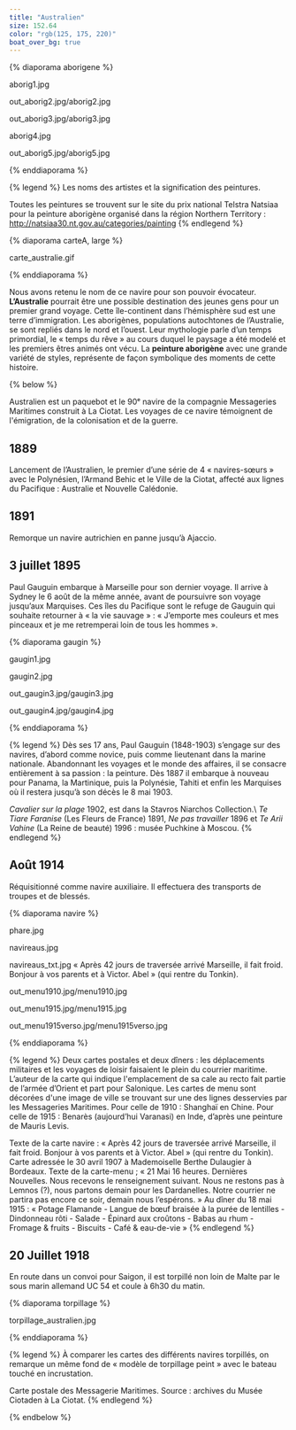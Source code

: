 ```yaml
---
title: "Australien"
size: 152.64
color: "rgb(125, 175, 220)"
boat_over_bg: true
---
```


{% diaporama aborigene %}

aborig1.jpg

out_aborig2.jpg/aborig2.jpg

out_aborig3.jpg/aborig3.jpg

aborig4.jpg

out_aborig5.jpg/aborig5.jpg

{% enddiaporama %}

{% legend %}
Les noms des artistes et la signification des peintures.

Toutes les peintures se trouvent sur le site du prix national Telstra Natsiaa pour la peinture aborigène organisé dans la région Northern Territory&nbsp;: http://natsiaa30.nt.gov.au/categories/painting
{% endlegend %}

{% diaporama carteA, large %}

carte_australie.gif

{% enddiaporama %}

Nous avons retenu le nom de ce navire pour son pouvoir évocateur. **L’Australie** pourrait être une possible destination des jeunes gens pour un premier grand voyage. Cette île-continent dans l’hémisphère sud est une terre d’immigration. Les aborigènes, populations autochtones de l’Australie, se sont repliés dans le nord et l’ouest. Leur mythologie parle d’un temps primordial, le «&nbsp;temps du rêve&nbsp;» au cours duquel le paysage a été modelé et les premiers êtres animés ont vécu. La **peinture aborigène** avec une grande variété de styles, représente de façon symbolique des moments de cette histoire.

{% below %}

Australien est un paquebot et le 90ᵉ navire de la compagnie Messageries Maritimes construit à La Ciotat.
Les voyages de ce navire témoignent de l'émigration, de la colonisation et de la guerre.


1889
----

Lancement de l’Australien, le premier d’une série de 4 «&nbsp;navires-sœurs&nbsp;» avec le Polynésien, l’Armand Behic et le Ville de la Ciotat, affecté aux lignes du Pacifique&nbsp;: Australie et Nouvelle Calédonie.


1891
----

Remorque un navire autrichien en panne jusqu’à Ajaccio.


3 juillet 1895
--------------

Paul Gauguin embarque à Marseille pour son dernier voyage. Il arrive à Sydney le 6 août de la même année, avant de poursuivre son voyage jusqu’aux Marquises. Ces îles du Pacifique sont le refuge de  Gauguin qui souhaite retourner à «&nbsp;la vie sauvage&nbsp;»&nbsp;: «&nbsp;J’emporte mes couleurs et mes pinceaux et je me retremperai loin de tous les hommes&nbsp;».


{% diaporama gaugin %}

gaugin1.jpg

gaugin2.jpg

out_gaugin3.jpg/gaugin3.jpg

out_gaugin4.jpg/gaugin4.jpg

{% enddiaporama %}

{% legend %}
Dès ses 17 ans, Paul Gauguin (1848-1903) s’engage sur des navires, d’abord comme novice, puis comme lieutenant dans la marine nationale. Abandonnant les voyages et le monde des affaires, il se consacre entièrement à sa passion&nbsp;: la peinture. Dès 1887 il embarque à nouveau pour Panama, la Martinique, puis la Polynésie, Tahiti et enfin les Marquises où il restera jusqu’à son décès le 8&nbsp;mai 1903.

_Cavalier sur la plage_ 1902, est dans la Stavros Niarchos Collection.\\
_Te Tiare Faranise_ (Les Fleurs de France) 1891, _Ne pas travailler_ 1896 et _Te Arii Vahine_ (La Reine de beauté) 1996&nbsp;: musée Puchkine à Moscou.
{% endlegend %}

Août 1914
---------

Réquisitionné comme navire auxiliaire. Il effectuera des transports de troupes et de blessés.

{% diaporama navire %}

phare.jpg

navireaus.jpg

navireaus_txt.jpg
«&nbsp;Après 42 jours de traversée arrivé Marseille, il fait froid. Bonjour à vos parents et à Victor. Abel&nbsp;» (qui rentre du Tonkin).

out_menu1910.jpg/menu1910.jpg

out_menu1915.jpg/menu1915.jpg

out_menu1915verso.jpg/menu1915verso.jpg

{% enddiaporama %}

{% legend %}
Deux cartes postales et deux dîners : les déplacements militaires et les voyages de loisir faisaient le plein du courrier maritime.
L’auteur de la carte qui indique l'emplacement de sa cale au recto fait partie de l’armée d’Orient et part pour Salonique.
Les cartes de menu sont décorées d'une image de ville se trouvant sur une des lignes desservies par les Messageries Maritimes. Pour celle de 1910&nbsp;: Shanghaï en Chine. Pour celle de 1915&nbsp;: Benarès (aujourd’hui Varanasi) en Inde, d’après une peinture de Mauris Levis.

Texte de la carte navire&nbsp;: «&nbsp;Après 42 jours de traversée arrivé Marseille, il fait froid. Bonjour à vos parents et à Victor. Abel&nbsp;» (qui rentre du Tonkin).
Carte adressée le 30 avril 1907 à Mademoiselle Berthe Dulaugier à Bordeaux.
Texte de la carte-menu&nbsp;; «&nbsp;21 Mai 16 heures. Dernières Nouvelles. Nous recevons le renseignement suivant. Nous ne restons pas à Lemnos&nbsp;(?), nous partons demain pour les Dardanelles. Notre courrier ne partira pas encore ce soir, demain nous l’espérons.&nbsp;»
Au dîner du 18 mai 1915&nbsp;: «&nbsp;Potage Flamande&nbsp;- Langue de bœuf braisée à la purée de lentilles&nbsp;- Dindonneau rôti&nbsp;- Salade&nbsp;- Épinard aux croûtons&nbsp;- Babas au rhum&nbsp;- Fromage & fruits&nbsp;- Biscuits&nbsp;- Café & eau-de-vie&nbsp;»
{% endlegend %}

20 Juillet 1918
---------------

En route dans un convoi pour Saigon, il est torpillé non loin de Malte par le sous marin allemand UC 54 et coule à 6h30 du matin.

{% diaporama torpillage %}

torpillage_australien.jpg

{% enddiaporama %}

{% legend %}
À comparer les cartes des différents navires torpillés, on remarque un même fond de «&nbsp;modèle de torpillage peint&nbsp;» avec le bateau touché en incrustation.

Carte postale des Messagerie Maritimes.
Source&nbsp;: archives du Musée Ciotaden à La Ciotat.
{% endlegend %}

{% endbelow %}

